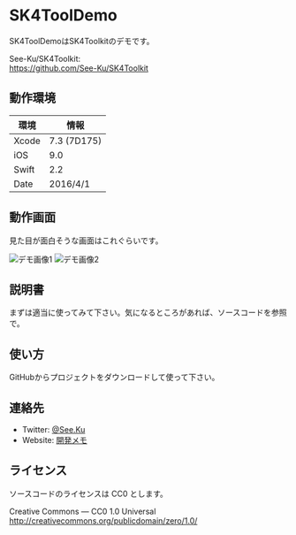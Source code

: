 
# SK4ToolDemo

SK4ToolDemoはSK4Toolkitのデモです。

See-Ku/SK4Toolkit:  
https://github.com/See-Ku/SK4Toolkit


## 動作環境

|環境	|情報			|
|-------|---------------|
|Xcode	|7.3 (7D175)	|
|iOS	|9.0			|
|Swift	|2.2			|
|Date	|2016/4/1		|


## 動作画面

見た目が面白そうな画面はこれぐらいです。

![デモ画像1](https://raw.github.com/wiki/See-Ku/SK4ToolDemo/img/demo10.png)
![デモ画像2](https://raw.github.com/wiki/See-Ku/SK4ToolDemo/img/demo11.png)


## 説明書

まずは適当に使ってみて下さい。気になるところがあれば、ソースコードを参照で。


## 使い方

GitHubからプロジェクトをダウンロードして使って下さい。


## 連絡先

* Twitter: [@See.Ku](https://twitter.com/See_Ku)
* Website: [開発メモ](http://seeku.hateblo.jp/)


## ライセンス

ソースコードのライセンスは CC0 とします。

Creative Commons — CC0 1.0 Universal  
http://creativecommons.org/publicdomain/zero/1.0/

